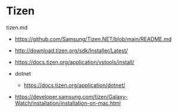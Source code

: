 # Tizen

tizen.md

*   https://github.com/Samsung/Tizen.NET/blob/main/README.md

*   http://download.tizen.org/sdk/Installer/Latest/

*   https://docs.tizen.org/application/vstools/install/

*   dotnet

    *   https://docs.tizen.org/application/dotnet/

*   https://developer.samsung.com/tizen/Galaxy-Watch/installation/installation-on-mac.html

